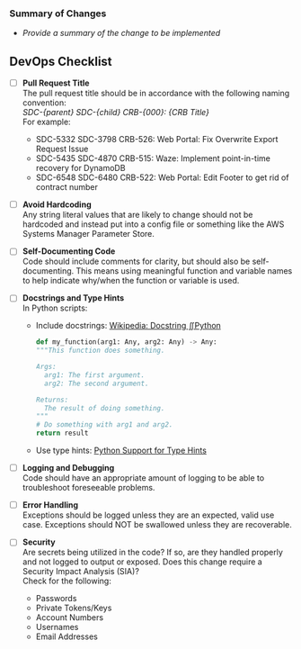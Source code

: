 ### Summary of Changes
- _Provide a summary of the change to be implemented_

## DevOps Checklist
- [ ] **Pull Request Title**  
The pull request title should be in accordance with the following naming convention:  
_SDC-{parent} SDC-{child} CRB-{000}: {CRB Title}_  
For example:
  - SDC-5332 SDC-3798 CRB-526: Web Portal: Fix Overwrite Export Request Issue
  - SDC-5435 SDC-4870 CRB-515: Waze: Implement point-in-time recovery for DynamoDB
  - SDC-6548 SDC-6480 CRB-522: Web Portal: Edit Footer to get rid of contract number

- [ ] **Avoid Hardcoding**  
Any string literal values that are likely to change should not be hardcoded and instead put into a config file or something like the AWS Systems Manager Parameter Store.

- [ ] **Self-Documenting Code**  
Code should include comments for clarity, but should also be self-documenting. This means using meaningful function and variable names to help indicate why/when the function or variable is used.

- [ ] **Docstrings and Type Hints**  
In Python scripts:
  - Include docstrings: [Wikipedia: Docstring ∬Python](https://en.wikipedia.org/wiki/Docstring#Python)
    ```python
    def my_function(arg1: Any, arg2: Any) -> Any:
    """This function does something.

    Args:
      arg1: The first argument.
      arg2: The second argument.

    Returns:
      The result of doing something.
    """
    # Do something with arg1 and arg2.
    return result
    ```
  - Use type hints: [Python Support for Type Hints](https://docs.python.org/3/library/typing.html)

- [ ] **Logging and Debugging**  
Code should have an appropriate amount of logging to be able to troubleshoot foreseeable problems.

- [ ] **Error Handling**  
Exceptions should be logged unless they are an expected, valid use case. Exceptions should NOT be swallowed unless they are recoverable.

- [ ] **Security**  
Are secrets being utilized in the code? If so, are they handled properly and not logged to output or exposed. Does this change require a Security Impact Analysis (SIA)?  
Check for the following:
  - Passwords
  - Private Tokens/Keys
  - Account Numbers
  - Usernames
  - Email Addresses
